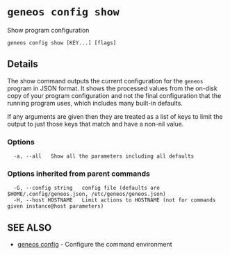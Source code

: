 # `geneos config show`

Show program configuration

```text
geneos config show [KEY...] [flags]
```

## Details

The show command outputs the current configuration for the `geneos`
program in JSON format. It shows the processed values from the on-disk
copy of your program configuration and not the final configuration that
the running program uses, which includes many built-in defaults.

If any arguments are given then they are treated as a list of keys to
limit the output to just those keys that match and have a non-nil value.

### Options

```text
  -a, --all   Show all the parameters including all defaults
```

### Options inherited from parent commands

```text
  -G, --config string   config file (defaults are $HOME/.config/geneos.json, /etc/geneos/geneos.json)
  -H, --host HOSTNAME   Limit actions to HOSTNAME (not for commands given instance@host parameters)
```

## SEE ALSO

* [geneos config](geneos_config.md)	 - Configure the command environment
